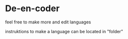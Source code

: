 # De-en-coder
feel free to make more and edit languages


instruktions to make a language can be located in "folder"
